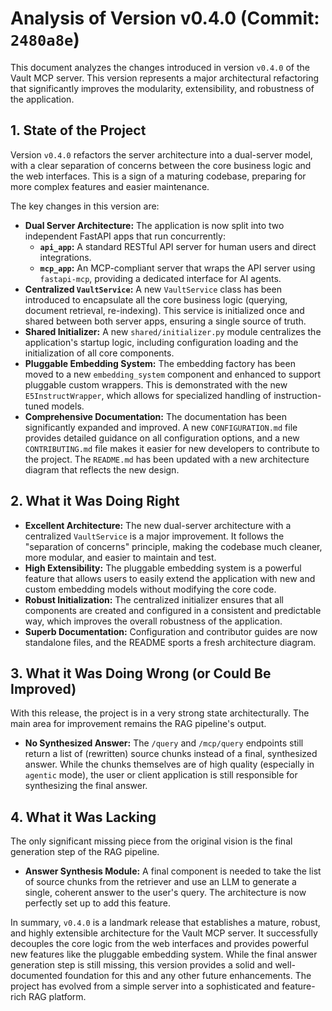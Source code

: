 # Analysis of Version v0.4.0 (Commit: `2480a8e`)

This document analyzes the changes introduced in version `v0.4.0` of the Vault MCP server. This version represents a major architectural refactoring that significantly improves the modularity, extensibility, and robustness of the application.

## 1. State of the Project

Version `v0.4.0` refactors the server architecture into a dual-server model, with a clear separation of concerns between the core business logic and the web interfaces. This is a sign of a maturing codebase, preparing for more complex features and easier maintenance.

The key changes in this version are:
- **Dual Server Architecture:** The application is now split into two independent FastAPI apps that run concurrently:
    - **`api_app`:** A standard RESTful API server for human users and direct integrations.
    - **`mcp_app`:** An MCP-compliant server that wraps the API server using `fastapi-mcp`, providing a dedicated interface for AI agents.
- **Centralized `VaultService`:** A new `VaultService` class has been introduced to encapsulate all the core business logic (querying, document retrieval, re-indexing). This service is initialized once and shared between both server apps, ensuring a single source of truth.
- **Shared Initializer:** A new `shared/initializer.py` module centralizes the application's startup logic, including configuration loading and the initialization of all core components.
- **Pluggable Embedding System:** The embedding factory has been moved to a new `embedding_system` component and enhanced to support pluggable custom wrappers. This is demonstrated with the new `E5InstructWrapper`, which allows for specialized handling of instruction-tuned models.
- **Comprehensive Documentation:** The documentation has been significantly expanded and improved. A new `CONFIGURATION.md` file provides detailed guidance on all configuration options, and a new `CONTRIBUTING.md` file makes it easier for new developers to contribute to the project. The `README.md` has been updated with a new architecture diagram that reflects the new design.

## 2. What it Was Doing Right

- **Excellent Architecture:** The new dual-server architecture with a centralized `VaultService` is a major improvement. It follows the "separation of concerns" principle, making the codebase much cleaner, more modular, and easier to maintain and test.
- **High Extensibility:** The pluggable embedding system is a powerful feature that allows users to easily extend the application with new and custom embedding models without modifying the core code.
- **Robust Initialization:** The centralized initializer ensures that all components are created and configured in a consistent and predictable way, which improves the overall robustness of the application.
- **Superb Documentation:** Configuration and contributor guides are now standalone files, and the README sports a fresh architecture diagram.

## 3. What it Was Doing Wrong (or Could Be Improved)

With this release, the project is in a very strong state architecturally. The main area for improvement remains the RAG pipeline's output.
- **No Synthesized Answer:** The `/query` and `/mcp/query` endpoints still return a list of (rewritten) source chunks instead of a final, synthesized answer. While the chunks themselves are of high quality (especially in `agentic` mode), the user or client application is still responsible for synthesizing the final answer.

## 4. What it Was Lacking

The only significant missing piece from the original vision is the final generation step of the RAG pipeline.
- **Answer Synthesis Module:** A final component is needed to take the list of source chunks from the retriever and use an LLM to generate a single, coherent answer to the user's query. The architecture is now perfectly set up to add this feature.

In summary, `v0.4.0` is a landmark release that establishes a mature, robust, and highly extensible architecture for the Vault MCP server. It successfully decouples the core logic from the web interfaces and provides powerful new features like the pluggable embedding system. While the final answer generation step is still missing, this version provides a solid and well-documented foundation for this and any other future enhancements. The project has evolved from a simple server into a sophisticated and feature-rich RAG platform.
